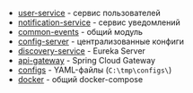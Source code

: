 - [user-service](https://github.com/lerysi97/user-service) - сервис пользователей
- [notification-service](https://github.com/lerysi97/notification-service) - сервис уведомлений
- [common-events](https://github.com/lerysi97/common-events) - общий модуль
- [config-server](https://github.com/lerysi97/config-server) - централизованные конфиги
- [discovery-service](https://github.com/lerysi97/discovery-service) - Eureka Server
- [api-gateway](https://github.com/lerysi97/api-gateway) - Spring Cloud Gateway
- [configs](https://github.com/lerysi97/configs) - YAML-файлы (`C:\tmp\configs\`)
- [docker](https://github.com/lerysi97/docker) - общий docker-compose  